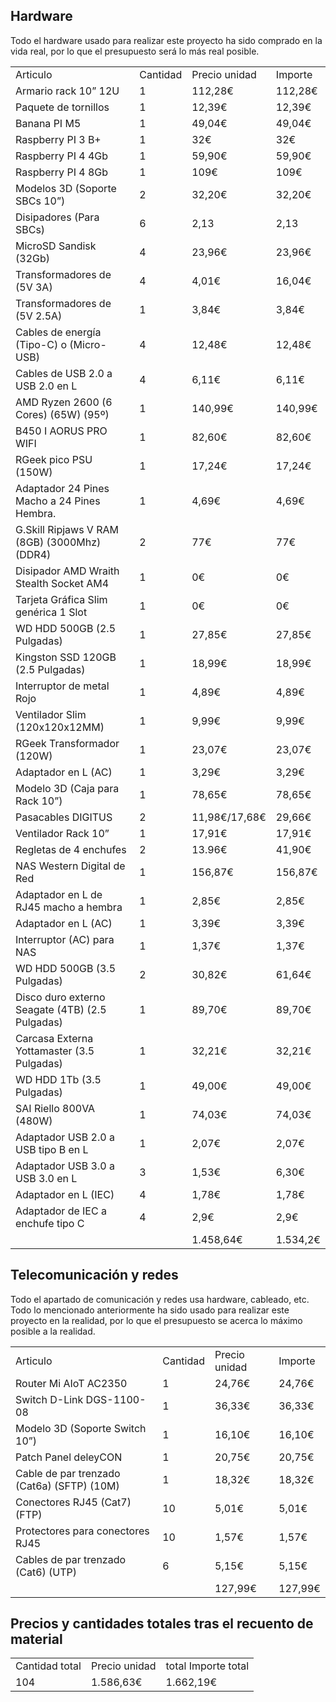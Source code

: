 ## Hardware

Todo el hardware usado para realizar este proyecto ha sido comprado en la vida real, por lo que el presupuesto será lo más real posible.

<div align="center">
<table>
<tr> <td>Articulo</td> <td>Cantidad</td> <td>Precio unidad</td> <td>Importe</td> </tr>
<tr> <td>Armario rack 10” 12U</td> <td>1</td> <td>112,28€</td> <td>112,28€</td> </tr>
<tr> <td>Paquete de tornillos</td> <td>1</td> <td>12,39€</td> <td>12,39€</td> </tr>
<tr> <td>Banana PI M5</td> <td>1</td> <td>49,04€</td> <td>49,04€</td> </tr>
<tr> <td>Raspberry PI 3 B+</td> <td>1</td> <td>32€</td> <td>32€</td> </tr>
<tr> <td>Raspberry PI 4 4Gb</td> <td>1</td> <td>59,90€</td> <td>59,90€</td> </tr>
<tr> <td>Raspberry PI 4 8Gb</td> <td>1</td> <td>109€</td> <td>109€</td> </tr>
<tr> <td>Modelos 3D (Soporte SBCs 10”)</td> <td>2</td> <td>32,20€</td> <td>32,20€</td> </tr>
<tr> <td>Disipadores (Para SBCs)</td> <td>6</td> <td>2,13</td> <td>2,13</td> </tr>
<tr> <td>MicroSD Sandisk (32Gb)</td> <td>4</td> <td>23,96€</td> <td>23,96€</td> </tr>
<tr> <td>Transformadores de (5V 3A)</td> <td>4</td> <td>4,01€</td> <td>16,04€</td> </tr>
<tr> <td>Transformadores de (5V 2.5A)</td> <td>1</td> <td>3,84€</td> <td>3,84€</td> </tr>
<tr> <td>Cables de energía (Tipo-C) o (Micro-USB)</td> <td>4</td> <td>12,48€</td> <td>12,48€</td> </tr>
<tr> <td>Cables de USB 2.0 a USB 2.0 en L</td> <td>4</td> <td>6,11€</td> <td>6,11€</td> </tr>
<tr> <td>AMD Ryzen 2600 (6 Cores) (65W) (95º)</td> <td>1</td> <td>140,99€</td> <td>140,99€</td> </tr>
<tr> <td>B450 I AORUS PRO WIFI</td> <td>1</td> <td>82,60€</td> <td>82,60€</td> </tr>
<tr> <td>RGeek pico PSU (150W)</td> <td>1</td> <td>17,24€</td> <td>17,24€</td> </tr>
<tr> <td>Adaptador 24 Pines Macho a 24 Pines Hembra.</td> <td>1</td> <td>4,69€</td> <td>4,69€</td> </tr>
<tr> <td>G.Skill Ripjaws V RAM (8GB) (3000Mhz) (DDR4)</td> <td>2</td> <td>77€</td> <td>77€</td> </tr>
<tr> <td>Disipador AMD Wraith Stealth Socket AM4</td> <td>1</td> <td>0€</td> <td>0€</td></tr>
<tr> <td>Tarjeta Gráfica Slim genérica 1 Slot</td> <td>1</td> <td>0€</td> <td>0€</td></tr>
<tr> <td>WD HDD 500GB (2.5 Pulgadas)</td> <td>1</td> <td>27,85€</td> <td>27,85€</td></tr>
<tr> <td>Kingston SSD 120GB (2.5 Pulgadas)</td> <td>1</td> <td>18,99€</td> <td>18,99€</td></tr>
<tr> <td>Interruptor de metal Rojo</td> <td>1</td> <td>4,89€</td> <td>4,89€</td></tr>
<tr> <td>Ventilador Slim (120x120x12MM)</td> <td>1</td> <td>9,99€</td> <td>9,99€</td></tr>
<tr> <td>RGeek Transformador (120W)</td> <td>1</td> <td>23,07€</td> <td>23,07€</td></tr>
<tr> <td>Adaptador en L (AC)</td> <td>1</td> <td>3,29€</td> <td>3,29€</td></tr>
<tr> <td>Modelo 3D (Caja para Rack 10”)</td> <td>1</td> <td>78,65€</td> <td>78,65€</td></tr>
<tr> <td>Pasacables DIGITUS</td> <td>2</td> <td>11,98€/17,68€</td> <td>29,66€</td></tr>
<tr> <td>Ventilador Rack 10”</td> <td>1</td> <td>17,91€</td> <td>17,91€</td></tr>
<tr> <td>Regletas de 4 enchufes</td> <td>2</td> <td>13.96€</td> <td>41,90€</td></tr>
<tr> <td>NAS Western Digital de Red</td> <td>1</td> <td>156,87€</td> <td>156,87€</td></tr>
<tr> <td>Adaptador en L de RJ45 macho a hembra</td> <td>1</td> <td>2,85€</td> <td>2,85€</td></tr>
<tr> <td>Adaptador en L (AC)</td> <td>1</td> <td>3,39€</td> <td>3,39€</td></tr>
<tr> <td>Interruptor (AC) para NAS</td> <td>1</td> <td>1,37€</td> <td>1,37€</td></tr>
<tr> <td>WD HDD 500GB (3.5 Pulgadas)</td> <td>2</td> <td>30,82€</td> <td>61,64€</td></tr>
<tr> <td>Disco duro externo Seagate (4TB) (2.5 Pulgadas)</td> <td>1</td> <td>89,70€</td> <td>89,70€</td></tr>
<tr> <td>Carcasa Externa Yottamaster (3.5 Pulgadas)</td> <td>1</td> <td>32,21€</td> <td>32,21€</td></tr>
<tr> <td>WD HDD 1Tb (3.5 Pulgadas)</td> <td>1</td> <td>49,00€</td> <td>49,00€</td></tr>
<tr> <td>SAI Riello 800VA (480W)</td> <td>1</td> <td>74,03€</td> <td>74,03€</td></tr>
<tr> <td>Adaptador USB 2.0 a USB tipo B en L</td> <td>1</td> <td>2,07€</td> <td>2,07€</td></tr>
<tr> <td>Adaptador USB 3.0 a USB 3.0 en L</td> <td>3</td> <td>1,53€</td> <td>6,30€</td></tr>
<tr> <td>Adaptador en L (IEC)</td> <td>4</td> <td>1,78€</td> <td>1,78€</td></tr>
<tr> <td>Adaptador de IEC a enchufe tipo C</td> <td>4</td> <td>2,9€</td> <td>2,9€</td></tr>
<tr> <td colspan=2></td> <td>1.458,64€</td> <td>1.534,2€</td></tr>
</table>
</div>

## Telecomunicación y redes

Todo el apartado de comunicación y redes usa hardware, cableado, etc. Todo lo mencionado anteriormente ha sido usado para realizar este proyecto en la realidad, por lo que el presupuesto se acerca lo máximo posible a la realidad.

<div align=center>
<table>
<tr> <td>Articulo</td> <td>Cantidad</td> <td>Precio unidad</td> <td>Importe</td></tr>
<tr> <td>Router Mi AIoT AC2350</td> <td>1</td> <td>24,76€</td> <td>24,76€</td></tr>
<tr> <td>Switch D-Link DGS-1100-08</td> <td>1</td> <td>36,33€</td> <td>36,33€</td></tr>
<tr> <td>Modelo 3D (Soporte Switch 10”)</td> <td>1</td> <td>16,10€</td> <td>16,10€</td></tr>
<tr> <td>Patch Panel deleyCON</td> <td>1</td> <td>20,75€</td> <td>20,75€</td></tr>
<tr> <td>Cable de par trenzado (Cat6a) (SFTP) (10M)</td> <td>1</td> <td>18,32€</td> <td>18,32€</td></tr>
<tr> <td>Conectores RJ45 (Cat7) (FTP)</td> <td>10</td> <td>5,01€</td> <td>5,01€</td></tr>
<tr> <td>Protectores para conectores RJ45</td> <td>10</td> <td>1,57€</td> <td>1,57€</td></tr>
<tr> <td>Cables de par trenzado (Cat6) (UTP)</td> <td>6</td> <td>5,15€</td> <td>5,15€</td></tr>
<tr> <td colspan=2></td> <td>127,99€</td> <td>127,99€</td></tr>
</table>
</div>

## Precios y cantidades totales tras el recuento de material

<div align=center>
<table>
<tr> <td>Cantidad total</td> <td>Precio unidad</td> <td>total Importe total</td></tr>
<tr> <td>104</td> <td>1.586,63€</td> <td>1.662,19€</td></tr>
</table>
</div>
